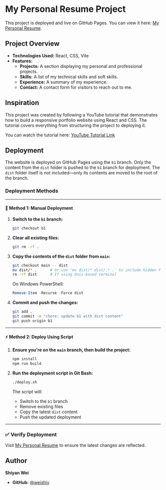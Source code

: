 # My Personal Resume Project

This project is deployed and live on GitHub Pages. You can view it here: [My Personal Resume](https://weishiy.github.io/my-resume/).

## Project Overview

- **Technologies Used:** React, CSS, Vite
- **Features:**
  - **Projects:** A section displaying my personal and professional projects.
  - **Skills:** A list of my technical skills and soft skills.
  - **Experience:** A summary of my experience.
  - **Contact:** A contact form for visitors to reach out to me.

## Inspiration

This project was created by following a YouTube tutorial that demonstrates how to build a responsive portfolio website using React and CSS. The tutorial covers everything from structuring the project to deploying it.

You can watch the tutorial here: [YouTube Tutorial Link](https://www.youtube.com/watch?v=YQCDUJ6hhNY)

## Deployment

The website is deployed on GitHub Pages using the `b1` branch. Only the content from the `dist` folder is pushed to the `b1` branch for deployment. The `dist` folder itself is not included—only its contents are moved to the root of the branch.

### Deployment Methods

---

#### 🚀 Method 1: Manual Deployment

1. **Switch to the `b1` branch:**
   ```bash
   git checkout b1
   ```

2. **Clear all existing files:**
   ```bash
   git rm -rf .
   ```

3. **Copy the contents of the `dist` folder from `main`:**
   ```bash
   git checkout main -- dist
   mv dist/* .      # Or use 'mv dist/* dist/.* .' to include hidden files
   rm -rf dist      # If using Unix-based terminal
   ```

   On Windows PowerShell:
   ```powershell
   Remove-Item -Recurse -Force dist
   ```

4. **Commit and push the changes:**
   ```bash
   git add .
   git commit -m "chore: update b1 with dist content"
   git push origin b1
   ```

---

#### ⚡ Method 2: Deploy Using Script

1. **Ensure you're on the `main` branch, then build the project:**
   ```bash
   npm install
   npm run build
   ```

2. **Run the deployment script in Git Bash:**
   ```bash
   ./deploy.sh
   ```

   The script will:
   - Switch to the `b1` branch
   - Remove existing files
   - Copy the latest `dist` content
   - Push the updated deployment

---

### ✅ Verify Deployment

Visit [My Personal Resume](https://weishiy.github.io/my-resume/) to ensure the latest changes are reflected.

## Author

**Shiyan Wei**

- **GitHub:** [@weishiy](https://github.com/weishiy)
